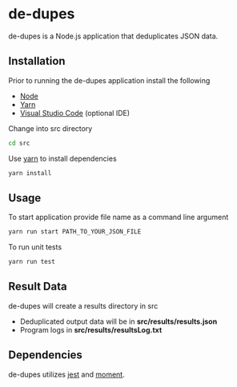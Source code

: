 # de-dupes

de-dupes is a Node.js application that deduplicates JSON data.

## Installation

Prior to running the de-dupes application install the following

- [Node](https://nodejs.org/en/download/)
- [Yarn](https://yarnpkg.com/)
- [Visual Studio Code](https://code.visualstudio.com/download) (optional IDE)

Change into src directory

```bash
cd src
```

Use [yarn](https://yarnpkg.com/) to install dependencies

```bash
yarn install
```

## Usage

To start application provide file name as a command line argument

```bash
yarn run start PATH_TO_YOUR_JSON_FILE
```

To run unit tests

```powershell
yarn run test
```

## Result Data

de-dupes will create a results directory in src

- Deduplicated output data will be in **src/results/results.json**
- Program logs in **src/results/resultsLog.txt**

## Dependencies

de-dupes utilizes [jest](https://jestjs.io/) and [moment](https://momentjs.com/).
